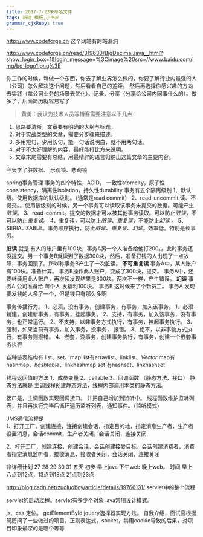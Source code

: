 ```yaml
---
title: 2017-7-23未命名文件 
tags: 新建,模板,小书匠
grammar_cjkRuby: true
---
```



http://www.codeforge.cn 这个网站有跨站漏洞

http://www.codeforge.cn/read/319630/BigDecimal.java__html?show_login_box=1&login_message=%3Cimage%20src=//www.baidu.com/img/bd_logo1.png%3E


你工作的时候，每做一个东西，你去了解业界怎么做的，你要了解行业内最强的人（公司）怎么解决这个问题，然后看看自己的差距。
然后再选择你感兴趣的方向去实践（拿公司业务的场景去优化）、记录、分享（分享给公司内同事什么的）。做多了，后面简历就容易写了


>黄勇：我认为技术人员写博客需要注意以下几点：
 1. 思路要清晰，文章要有明确的大纲与标题。
 2. 对于实战类型的文章，需要分步骤来描述。 
 3. 多用短句，少用长句，能一句话说明白，就不用两句话。
 4. 对于不太好理解的内容，最好能打比方来说明。 
 5. 文章末尾需要有总结，用最精辟的语言归纳出这篇文章的主要内容。  

今天学了脏数据、
乐观锁、悲观锁

spring事务管理  事务的四个特性，ACID，
一致性atomcity，原子性consistency，隔离性isolation，持久性durability
事务有五个隔离级别
1、默认级。使用数据库的默认级别。（通常是read commit）
2、read-uncommit 读、不提交。。使用该级别的时候，另一个事务可以读取该事务未提交的数据。可能产生*脏读*。
3、read-commit。提交的数据才可以被其他事务读取。可以防止*脏读*，不可以防止*重复读*。
4、重复读，可以防止*脏读*、*重复读*，不能防止*幻读* 。
5、SERIALIZABLE。事务顺序执行，防止*脏读*、*重复读*、*幻读*。效率低。特别是长事务。

**脏读**
就是 有人的账户里有100块，事务A另一个人准备给他打200。。此时事务还没提交。另一个事务B就读到了数据300块，然后，准备打钱的人出现了一点故障，事务回滚了。所以称事务B产生了一次脏读。
**不可重复读**
事务A中，某人账户有100块。准备计算。
事务B操作此人账户，变成了300块，提交。
事务A中，还要继续用此人账户，再次读发现结果是300块。两次不一样，产生错误。
**幻读**
事务A 公司准备给 每个人 发福利100块。
事务B 这时候来了个新员工。
事务A 发现要发钱的人多了一个，但是钱只有那么多啊 

事务传播行为。
1、必须，没有事务，创建事务，有事务，加入该事务。
1、必须-新建，创建新事务，有事务，挂起事务。
2、支持，有事务，加入该事务，没有事务，也正常运行。
2、不支持，以非事务方式执行，有事务，挂起事务执行。
3、强制，如果当前有事务，加入事务，没事务， 报错。
3、绝不，以非事物方式执行，有事务则报错。
4、嵌套，没事务，创建事务执行，有事务，创建一个嵌套事务执行


各种链表结构有 list、set、map
list有arraylist、linklist、*Vector*
map有hashmap、*hashtable*、linkhashmap
set 有hashset、linkhashset


线程返回值的方法
1、成员变量 
2、callable
3、回调函数  （静态方法、接口）
静态方法就是 主调线程创建静态方法，线程内部调用本类的静态方法。

接口是，主调函数实现回调接口。
并把自己增加到监听中。
线程函数维护监听列表，并且再执行完毕后循环遍历监听列表，通知事件。（监听模式）

JMS通信流程是  
1、打开工厂，创建连接，连接创建会话，指定目的地，指定消息生产者，生产者设置消息，会话commit，生产者关闭，会话关闭，连接关闭

2、打开工厂，创建连接，创建会话，会话创建接受目标，会话创建消费者，消费者指定消息监听者，接收消息，接收者关闭，会话关闭，连接关闭


非详细计划
27  28 29 30 31   五天
初步 早上java 下午web 晚上web。
时间 早上八点到12点，13点到18点 21点到23点


http://blog.csdn.net/zuoluoboy/article/details/19766131/
servlet中的整个流程

servlet的启动过程。servlet有多少个对象
java常用设计模式。

js、css 定位。
getElementById
jquery选择器实现方法。
自我介绍，面试官根据简历问了一些做过的项目，正则表达式，socket，禁用cookie导致的后果，对项目印象最深的是哪个等等